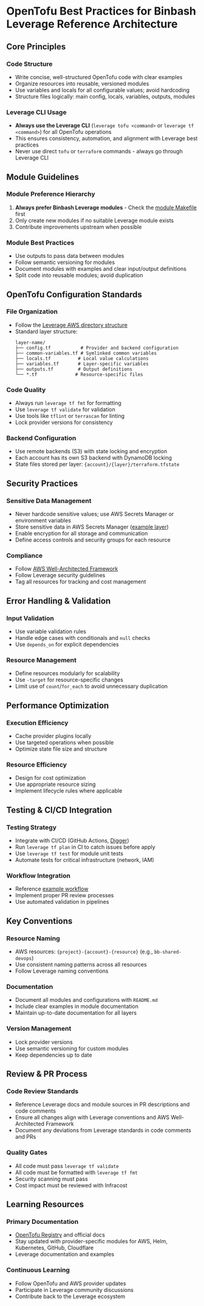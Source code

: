# OpenTofu Best Practices for Binbash Leverage Reference Architecture

## Core Principles

### Code Structure
- Write concise, well-structured OpenTofu code with clear examples
- Organize resources into reusable, versioned modules
- Use variables and locals for all configurable values; avoid hardcoding
- Structure files logically: main config, locals, variables, outputs, modules

### Leverage CLI Usage
- **Always use the Leverage CLI** (`leverage tofu <command>` or `leverage tf <command>`) for all OpenTofu operations
- This ensures consistency, automation, and alignment with Leverage best practices
- Never use direct `tofu` or `terraform` commands - always go through Leverage CLI

## Module Guidelines

### Module Preference Hierarchy
1. **Always prefer Binbash Leverage modules** - Check the [module Makefile](https://github.com/binbashar/le-dev-tools/blob/master/terraform/Makefile) first
2. Only create new modules if no suitable Leverage module exists
3. Contribute improvements upstream when possible

### Module Best Practices
- Use outputs to pass data between modules
- Follow semantic versioning for modules
- Document modules with examples and clear input/output definitions
- Split code into reusable modules; avoid duplication

## OpenTofu Configuration Standards

### File Organization
- Follow the [Leverage AWS directory structure](https://leverage.binbash.co/user-guide/ref-architecture-aws/dir-structure)
- Standard layer structure:
  ```
  layer-name/
  ├── config.tf           # Provider and backend configuration
  ├── common-variables.tf # Symlinked common variables
  ├── locals.tf          # Local value calculations
  ├── variables.tf       # Layer-specific variables
  ├── outputs.tf         # Output definitions
  └── *.tf              # Resource-specific files
  ```

### Code Quality
- Always run `leverage tf fmt` for formatting
- Use `leverage tf validate` for validation
- Use tools like `tflint` or `terrascan` for linting
- Lock provider versions for consistency

### Backend Configuration
- Use remote backends (S3) with state locking and encryption
- Each account has its own S3 backend with DynamoDB locking
- State files stored per layer: `{account}/{layer}/terraform.tfstate`

## Security Practices

### Sensitive Data Management
- Never hardcode sensitive values; use AWS Secrets Manager or environment variables
- Store sensitive data in AWS Secrets Manager ([example layer](https://github.com/binbashar/le-tf-infra-aws/tree/master/apps-devstg/us-east-1/secrets-manager))
- Enable encryption for all storage and communication
- Define access controls and security groups for each resource

### Compliance
- Follow [AWS Well-Architected Framework](https://aws.amazon.com/architecture/well-architected)
- Follow Leverage security guidelines
- Tag all resources for tracking and cost management

## Error Handling & Validation

### Input Validation
- Use variable validation rules
- Handle edge cases with conditionals and `null` checks
- Use `depends_on` for explicit dependencies

### Resource Management
- Define resources modularly for scalability
- Use `-target` for resource-specific changes
- Limit use of `count`/`for_each` to avoid unnecessary duplication

## Performance Optimization

### Execution Efficiency
- Cache provider plugins locally
- Use targeted operations when possible
- Optimize state file size and structure

### Resource Efficiency
- Design for cost optimization
- Use appropriate resource sizing
- Implement lifecycle rules where applicable

## Testing & CI/CD Integration

### Testing Strategy
- Integrate with CI/CD (GitHub Actions, [Digger](https://digger.dev))
- Run `leverage tf plan` in CI to catch issues before apply
- Use `leverage tf test` for module unit tests
- Automate tests for critical infrastructure (network, IAM)

### Workflow Integration
- Reference [example workflow](https://github.com/binbashar/le-tf-infra-aws/blob/master/.github/workflows/testing-workflow.yml)
- Implement proper PR review processes
- Use automated validation in pipelines

## Key Conventions

### Resource Naming
- AWS resources: `{project}-{account}-{resource}` (e.g., `bb-shared-devops`)
- Use consistent naming patterns across all resources
- Follow Leverage naming conventions

### Documentation
- Document all modules and configurations with `README.md`
- Include clear examples in module documentation
- Maintain up-to-date documentation for all layers

### Version Management
- Lock provider versions
- Use semantic versioning for custom modules
- Keep dependencies up to date

## Review & PR Process

### Code Review Standards
- Reference Leverage docs and module sources in PR descriptions and code comments
- Ensure all changes align with Leverage conventions and AWS Well-Architected Framework
- Document any deviations from Leverage standards in code comments and PRs

### Quality Gates
- All code must pass `leverage tf validate`
- All code must be formatted with `leverage tf fmt`
- Security scanning must pass
- Cost impact must be reviewed with Infracost

## Learning Resources

### Primary Documentation
- [OpenTofu Registry](https://registry.terraform.io) and official docs
- Stay updated with provider-specific modules for AWS, Helm, Kubernetes, GitHub, Cloudflare
- Leverage documentation and examples

### Continuous Learning
- Follow OpenTofu and AWS provider updates
- Participate in Leverage community discussions
- Contribute back to the Leverage ecosystem